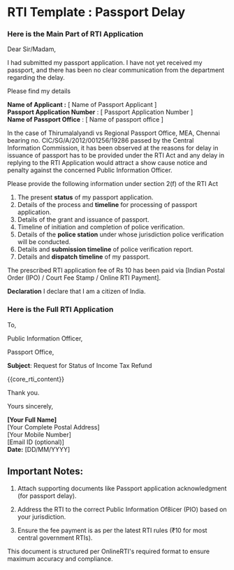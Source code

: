 # RTI Template : Passport Delay

<!-- START Main Part of RTI Application -->
### Here is the Main Part of RTI Application
Dear Sir/Madam,

I had submitted my passport application. I have not yet received my passport, and there has been no clear communication from the department regarding the delay.

Please find my details 

**Name of Applicant :** \[ Name of Passport Applicant \]  
**Passport Application Number** : \[ Passport Application Number \]  
**Name of Passport Office** : \[ Name of passport office \]

In the case of Thirumalalyandi vs Regional Passport Office, MEA, Chennai bearing no. CIC/SG/A/2012/001256/19286 passed by the Central Information Commission, it has been observed  at the reasons for delay in issuance of passport has to be provided under the RTI Act and any delay in replying to the RTI Application would attract a show cause notice and penalty against the concerned Public Information Officer.

Please provide the following information under section 2(f) of the RTI Act

1. The present **status** of my passport application.  
2. Details of the process and **timeline** for processing of passport application.  
3. Details of the grant and issuance of passport.  
4. Timeline of initiation and completion of police verification.  
5. Details of the **police station** under whose jurisdiction police verification will be conducted.  
6. Details and **submission timeline** of police verification report.  
7. Details and **dispatch timeline** of my passport.

The prescribed RTI application fee of Rs 10 has been paid via \[Indian Postal Order (IPO) / Court Fee Stamp / Online RTI Payment\].

 **Declaration** I declare that I am a citizen of India.

<!-- END OF Main Part of RTI Application -->

### Here is the Full RTI Application

To, 

Public Information Officer, 

Passport Office,

**Subject**: Request for Status of Income Tax Refund

{{core_rti_content}}

Thank you.

Yours sincerely,

**\[Your Full Name\]**  
\[Your Complete Postal Address\]  
\[Your Mobile Number\]  
\[Email ID (optional)\]  
**Date:** \[DD/MM/YYYY\]  


## Important Notes:

1.  Attach supporting documents like Passport application acknowledgment (for passport delay).

2.  Address the RTI to the correct Public Information Of8icer (PIO)
    based on your jurisdiction.

3.  Ensure the fee payment is as per the latest RTI rules (₹10 for most
    central government RTIs).

This document is structured per OnlineRTI's required format to ensure
maximum accuracy and compliance.



